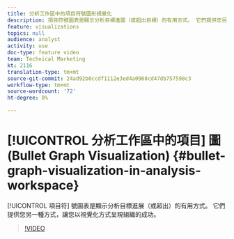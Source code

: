 ```yaml
---
title: 分析工作區中的項目符號圖形視覺化
description: 項目符號圖表是顯示分析目標進展（或超出目標）的有用方式。 它們提供您另一種方式，讓您以視覺化方式呈現組織的成功。
feature: visualizations
topics: null
audience: analyst
activity: use
doc-type: feature video
team: Technical Marketing
kt: 2116
translation-type: tm+mt
source-git-commit: 24ad92b0ccdf1112e3ed4a0968cd47db757598c3
workflow-type: tm+mt
source-wordcount: '72'
ht-degree: 0%

---
```



# [!UICONTROL 分析工作區中的項目] 圖  (Bullet Graph Visualization) {#bullet-graph-visualization-in-analysis-workspace}

[!UICONTROL 項目符] 號圖表是顯示分析目標進展（或超出）的有用方式。 它們提供您另一種方式，讓您以視覺化方式呈現組織的成功。

>[!VIDEO](https://video.tv.adobe.com/v/23989/?quality=12)
